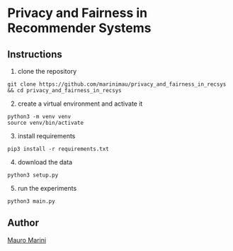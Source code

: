 # Privacy and Fairness in Recommender Systems 

## Instructions

1. clone the repository
```shell script
git clone https://github.com/marinimau/privacy_and_fairness_in_recsys && cd privacy_and_fairness_in_recsys
```

2. create a virtual environment and activate it
```
python3 -m venv venv
source venv/bin/activate
```

3. install requirements 
```
pip3 install -r requirements.txt
```

4. download the data
```
python3 setup.py
```

5. run the experiments
```
python3 main.py
```

## Author

[Mauro Marini](https://github.com/marinimau)